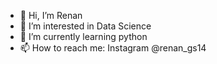 - 👋 Hi, I’m Renan
- 👀 I’m interested in Data Science
- 🌱 I’m currently learning python
- 📫 How to reach me: Instagram @renan_gs14

<!---
renan-almeidaa/renan-almeidaa is a ✨ special ✨ repository because its `README.md` (this file) appears on your GitHub profile.
You can click the Preview link to take a look at your changes.
--->
